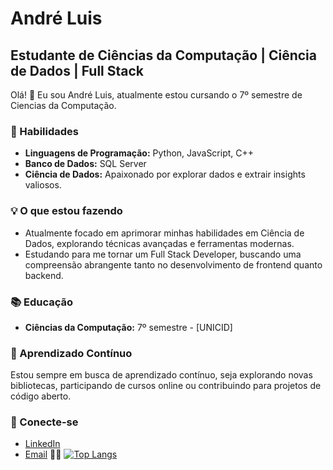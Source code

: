 # André Luis

## Estudante de Ciências da Computação | Ciência de Dados | Full Stack 

Olá! 👋 Eu sou André Luis, atualmente estou cursando o 7º semestre de Ciencias da Computação.
### 🚀 Habilidades
- **Linguagens de Programação:** Python, JavaScript, C++
- **Banco de Dados:** SQL Server
- **Ciência de Dados:** Apaixonado por explorar dados e extrair insights valiosos.
  
### 💡 O que estou fazendo
- Atualmente focado em aprimorar minhas habilidades em Ciência de Dados, explorando técnicas avançadas e ferramentas modernas.
- Estudando para me tornar um Full Stack Developer, buscando uma compreensão abrangente tanto no desenvolvimento de frontend quanto backend.
### 📚 Educação
- **Ciências da Computação:** 7º semestre - [UNICID]

### 🌱 Aprendizado Contínuo

Estou sempre em busca de aprendizado contínuo, seja explorando novas bibliotecas, participando de cursos online ou contribuindo para projetos de código aberto.

### 🤝 Conecte-se

- [LinkedIn](https://www.linkedin.com/in/andrelgr/)
- [Email](https://criarmeulink.com.br/u/1704594396)
🚀🚀
  [![Top Langs](https://github-readme-stats.vercel.app/api/top-langs/?username=AndreLuislgr&layout=donut)](https://github.com/AndreLuislgr/github-readme-stats)
